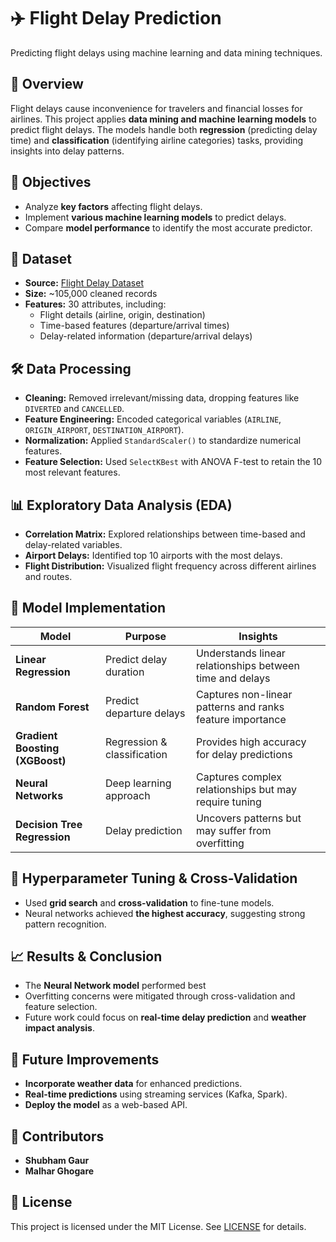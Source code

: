 # ✈️ Flight Delay Prediction

Predicting flight delays using machine learning and data mining techniques.

## 📌 Overview

Flight delays cause inconvenience for travelers and financial losses for airlines. This project applies **data mining and machine learning models** to predict flight delays. The models handle both **regression** (predicting delay time) and **classification** (identifying airline categories) tasks, providing insights into delay patterns.

## 🎯 Objectives

- Analyze **key factors** affecting flight delays.
- Implement **various machine learning models** to predict delays.
- Compare **model performance** to identify the most accurate predictor.

## 📂 Dataset

- **Source:** [Flight Delay Dataset](https://figshare.com/articles/dataset/flights_csv/9820139)
- **Size:** ~105,000 cleaned records
- **Features:** 30 attributes, including:
  - Flight details (airline, origin, destination)
  - Time-based features (departure/arrival times)
  - Delay-related information (departure/arrival delays)

## 🛠️ Data Processing

- **Cleaning:** Removed irrelevant/missing data, dropping features like `DIVERTED` and `CANCELLED`.
- **Feature Engineering:** Encoded categorical variables (`AIRLINE`, `ORIGIN_AIRPORT`, `DESTINATION_AIRPORT`).
- **Normalization:** Applied `StandardScaler()` to standardize numerical features.
- **Feature Selection:** Used `SelectKBest` with ANOVA F-test to retain the 10 most relevant features.

## 📊 Exploratory Data Analysis (EDA)

- **Correlation Matrix:** Explored relationships between time-based and delay-related variables.
- **Airport Delays:** Identified top 10 airports with the most delays.
- **Flight Distribution:** Visualized flight frequency across different airlines and routes.

## 🤖 Model Implementation

| Model | Purpose | Insights |
|--------|---------|-----------|
| **Linear Regression** | Predict delay duration | Understands linear relationships between time and delays |
| **Random Forest** | Predict departure delays | Captures non-linear patterns and ranks feature importance |
| **Gradient Boosting (XGBoost)** | Regression & classification | Provides high accuracy for delay predictions |
| **Neural Networks** | Deep learning approach | Captures complex relationships but may require tuning |
| **Decision Tree Regression** | Delay prediction | Uncovers patterns but may suffer from overfitting |

## 🔧 Hyperparameter Tuning & Cross-Validation

- Used **grid search** and **cross-validation** to fine-tune models.
- Neural networks achieved **the highest accuracy**, suggesting strong pattern recognition.

## 📈 Results & Conclusion

- The **Neural Network model** performed best
- Overfitting concerns were mitigated through cross-validation and feature selection.
- Future work could focus on **real-time delay prediction** and **weather impact analysis**.


## 📌 Future Improvements

- **Incorporate weather data** for enhanced predictions.
- **Real-time predictions** using streaming services (Kafka, Spark).
- **Deploy the model** as a web-based API.

## 👥 Contributors

- **Shubham Gaur**
- **Malhar Ghogare**

## 📜 License

This project is licensed under the MIT License. See [LICENSE](LICENSE) for details.
